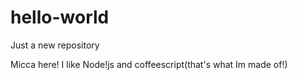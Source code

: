 # hello-world
Just a new repository

Micca here!
I like Node!js and coffeescript(that's what Im made of!)
